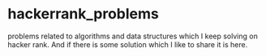 # hackerrank_problems
problems related to algorithms and data structures which I keep solving on hacker rank. And if there is some solution which I like to share it is here.
